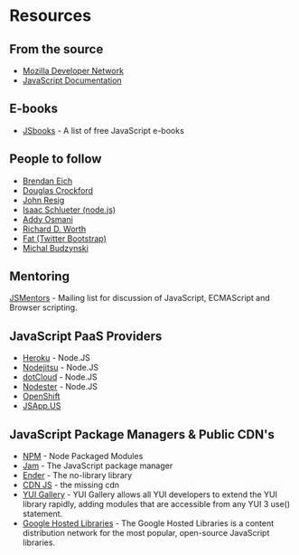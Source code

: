 # Resources

## From the source

* [Mozilla Developer Network](https://developer.mozilla.org/en-US/docs/JavaScript)
* [JavaScript Documentation](https://developer.mozilla.org/en-US/docs/JavaScript/Reference)

## E-books

* [JSbooks](http://jsbooks.revolunet.com/) - A list of free JavaScript e-books


## People to follow

* [Brendan Eich](http://brendaneich.com/)
* [Douglas Crockford](http://www.crockford.com/)
* [John Resig](http://ejohn.org/)
* [Isaac Schlueter (node.js)](http://izs.me)
* [Addy Osmani](http://addyosmani.com)
* [Richard D. Worth](http://rdworth.org/blog/)
* [Fat (Twitter Bootstrap)](http://byfat.xxx/)
* [Michal Budzynski](http://michalbe.blogspot.com.br/)

## Mentoring

[JSMentors](http://jsmentors.com/) - Mailing list for discussion of JavaScript, ECMAScript and Browser scripting.

## JavaScript PaaS Providers

* [Heroku](http://heroku.com) - Node.JS
* [Nodejitsu](http://nodejitsu.com) - Node.JS
* [dotCloud](http://dotcloud.com) - Node.JS
* [Nodester](http://nodester.com) - Node.JS
* [OpenShift](https://openshift.redhat.com)
* [JSApp.US](http://jsapp.us/)

## JavaScript Package Managers &amp; Public CDN's

* [NPM](https://npmjs.org/) - Node Packaged Modules
* [Jam](http://jamjs.org/) - The JavaScript package manager
* [Ender](http://ender.no.de/) - The no-library library
* [CDN JS](http://cdnjs.com/) - the missing cdn
* [YUI Gallery](http://yuilibrary.com/gallery/) - YUI Gallery allows all YUI developers to extend the YUI library rapidly, adding modules that are accessible from any YUI 3 use() statement.
* [Google Hosted Libraries](https://developers.google.com/speed/libraries/) - The Google Hosted Libraries is a content distribution network for the most popular, open-source JavaScript libraries.
